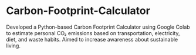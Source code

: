 # Carbon-Footprint-Calculator
Developed a Python-based Carbon Footprint Calculator using Google Colab to estimate personal CO₂ emissions based on transportation, electricity, diet, and waste habits. Aimed to increase awareness about sustainable living.
